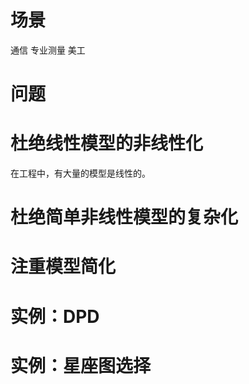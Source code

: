 # 场景
通信
专业测量
美工

# 问题

# 杜绝线性模型的非线性化

在工程中，有大量的模型是线性的。


# 杜绝简单非线性模型的复杂化



# 注重模型简化


# 实例：DPD

# 实例：星座图选择







